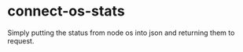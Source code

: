 connect-os-stats
================

Simply putting the status from node os into json and returning them to request.
